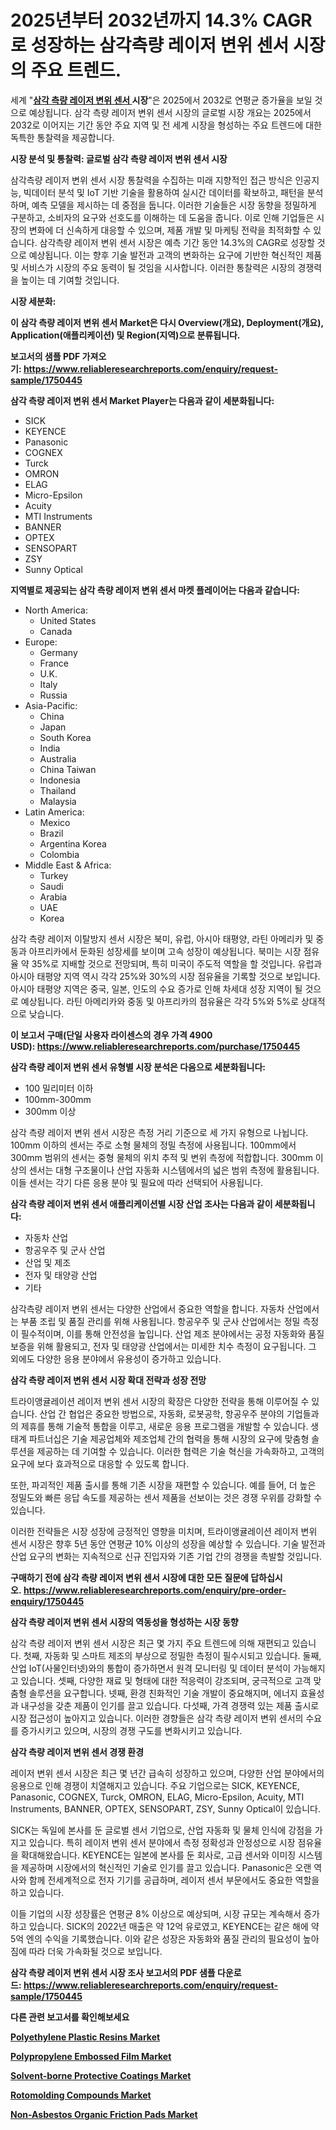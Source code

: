 <p><h1>2025년부터 2032년까지 14.3% CAGR로 성장하는 삼각측량 레이저 변위 센서 시장의 주요 트렌드.</h1></p><p>세계 "<strong><a href="https://www.reliableresearchreports.com/triangulation-laser-displacement-sensors-r1750445?utm_campaign=106&utm_medium=8&utm_source=Github&utm_content=ia&utm_term=03022025&utm_id=triangulation-laser-displacement-sensors">삼각 측량 레이저 변위 센서&nbsp;</a></strong><strong>시장</strong>"은 2025에서 2032로 연평균 증가율을 보일 것으로 예상됩니다. 삼각 측량 레이저 변위 센서 시장의 글로벌 시장 개요는 2025에서 2032로 이어지는 기간 동안 주요 지역 및 전 세계 시장을 형성하는 주요 트렌드에 대한 독특한 통찰력을 제공합니다.</p>
<p><strong>시장 분석 및 통찰력: 글로벌 삼각 측량 레이저 변위 센서 시장</strong></p>
<p><p>삼각측량 레이저 변위 센서 시장 통찰력을 수집하는 미래 지향적인 접근 방식은 인공지능, 빅데이터 분석 및 IoT 기반 기술을 활용하여 실시간 데이터를 확보하고, 패턴을 분석하며, 예측 모델을 제시하는 데 중점을 둡니다. 이러한 기술들은 시장 동향을 정밀하게 구분하고, 소비자의 요구와 선호도를 이해하는 데 도움을 줍니다. 이로 인해 기업들은 시장의 변화에 더 신속하게 대응할 수 있으며, 제품 개발 및 마케팅 전략을 최적화할 수 있습니다. 삼각측량 레이저 변위 센서 시장은 예측 기간 동안 14.3%의 CAGR로 성장할 것으로 예상됩니다. 이는 향후 기술 발전과 고객의 변화하는 요구에 기반한 혁신적인 제품 및 서비스가 시장의 주요 동력이 될 것임을 시사합니다. 이러한 통찰력은 시장의 경쟁력을 높이는 데 기여할 것입니다.</p><a href="%7CAUTHORITHY_DOMAIN_URL%7C?utm_campaign=106&utm_medium=8&utm_source=Github&utm_content=ia&utm_term=03022025&utm_id=triangulation-laser-displacement-sensors"></a></p>
<p><strong>시장 세분화:</strong></p>
<p><strong>이 삼각 측량 레이저 변위 센서 Market은 다시 Overview(개요), Deployment(개요), Application(애플리케이션) 및 Region(지역)으로 분류됩니다.</strong></p>
<p><strong>보고서의 샘플 PDF 가져오기:&nbsp;<a href="https://www.reliableresearchreports.com/enquiry/request-sample/1750445?utm_campaign=106&utm_medium=8&utm_source=Github&utm_content=ia&utm_term=03022025&utm_id=triangulation-laser-displacement-sensors">https://www.reliableresearchreports.com/enquiry/request-sample/1750445</a></strong><strong></strong></p>
<p><strong>삼각 측량 레이저 변위 센서 Market Player는 다음과 같이 세분화됩니다:</strong></p>
<p><ul><li>SICK</li><li>KEYENCE</li><li>Panasonic</li><li>COGNEX</li><li>Turck</li><li>OMRON</li><li>ELAG</li><li>Micro-Epsilon</li><li>Acuity</li><li>MTI Instruments</li><li>BANNER</li><li>OPTEX</li><li>SENSOPART</li><li>ZSY</li><li>Sunny Optical</li></ul></p>
<p><strong>지역별로 제공되는 삼각 측량 레이저 변위 센서 마켓 플레이어는 다음과 같습니다:</strong></p>
<p><ul>
    <li>
        North America:
        <ul>
            <li>United States</li>
            <li>Canada</li>
        </ul>
    </li>
    <li>
        Europe:
        <ul>
            <li>Germany</li>
            <li>France</li>
            <li>U.K.</li>
            <li>Italy</li>
            <li>Russia</li>
        </ul>
    </li>
    <li>
        Asia-Pacific:
        <ul>
            <li>China</li>
            <li>Japan</li>
            <li>South Korea</li>
            <li>India</li>
            <li>Australia</li>
            <li>China Taiwan</li>
            <li>Indonesia</li>
            <li>Thailand</li>
            <li>Malaysia</li>
        </ul>
    </li>
    <li>
        Latin America:
        <ul>
            <li>Mexico</li>
            <li>Brazil</li>
            <li>Argentina Korea</li>
            <li>Colombia</li>
        </ul>
    </li>
    <li>
        Middle East & Africa:
        <ul>
            <li>Turkey</li>
            <li>Saudi</li>
            <li>Arabia</li>
            <li>UAE</li>
            <li>Korea</li>
        </ul>
    </li>
    </ul></p>
<p><p>삼각 측량 레이저 이탈방지 센서 시장은 북미, 유럽, 아시아 태평양, 라틴 아메리카 및 중동과 아프리카에서 둔화된 성장세를 보이며 고속 성장이 예상됩니다. 북미는 시장 점유율 약 35%로 지배할 것으로 전망되며, 특히 미국이 주도적 역할을 할 것입니다. 유럽과 아시아 태평양 지역 역시 각각 25%와 30%의 시장 점유율을 기록할 것으로 보입니다. 아시아 태평양 지역은 중국, 일본, 인도의 수요 증가로 인해 차세대 성장 지역이 될 것으로 예상됩니다. 라틴 아메리카와 중동 및 아프리카의 점유율은 각각 5%와 5%로 상대적으로 낮습니다.</p></p>
<p><strong>이 보고서 구매(단일 사용자 라이센스의 경우 가격 4900 USD):&nbsp;<a href="https://www.reliableresearchreports.com/purchase/1750445?utm_campaign=106&utm_medium=8&utm_source=Github&utm_content=ia&utm_term=03022025&utm_id=triangulation-laser-displacement-sensors">https://www.reliableresearchreports.com/purchase/1750445</a></strong></p>
<p><strong>삼각 측량 레이저 변위 센서 유형별 시장 분석은 다음으로 세분화됩니다:</strong></p>
<p><ul><li>100 밀리미터 이하</li><li>100mm-300mm</li><li>300mm 이상</li></ul></p>
<p><p>삼각 측량 레이저 변위 센서 시장은 측정 거리 기준으로 세 가지 유형으로 나뉩니다. 100mm 이하의 센서는 주로 소형 물체의 정밀 측정에 사용됩니다. 100mm에서 300mm 범위의 센서는 중형 물체의 위치 추적 및 변위 측정에 적합합니다. 300mm 이상의 센서는 대형 구조물이나 산업 자동화 시스템에서의 넓은 범위 측정에 활용됩니다. 이들 센서는 각기 다른 응용 분야 및 필요에 따라 선택되어 사용됩니다.</p></p>
<p><strong>삼각 측량 레이저 변위 센서 애플리케이션별 시장 산업 조사는 다음과 같이 세분화됩니다:</strong></p>
<p><ul><li>자동차 산업</li><li>항공우주 및 군사 산업</li><li>산업 및 제조</li><li>전자 및 태양광 산업</li><li>기타</li></ul></p>
<p><p>삼각측량 레이저 변위 센서는 다양한 산업에서 중요한 역할을 합니다. 자동차 산업에서는 부품 조립 및 품질 관리를 위해 사용됩니다. 항공우주 및 군사 산업에서는 정밀 측정이 필수적이며, 이를 통해 안전성을 높입니다. 산업 제조 분야에서는 공정 자동화와 품질 보증을 위해 활용되고, 전자 및 태양광 산업에서는 미세한 치수 측정이 요구됩니다. 그 외에도 다양한 응용 분야에서 유용성이 증가하고 있습니다.</p></p>
<p><strong>삼각 측량 레이저 변위 센서 시장 확대 전략과 성장 전망</strong></p>
<p><p>트라이앵귤레이션 레이저 변위 센서 시장의 확장은 다양한 전략을 통해 이루어질 수 있습니다. 산업 간 협업은 중요한 방법으로, 자동화, 로봇공학, 항공우주 분야의 기업들과의 제휴를 통해 기술적 통합을 이루고, 새로운 응용 프로그램을 개발할 수 있습니다. 생태계 파트너십은 기술 제공업체와 제조업체 간의 협력을 통해 시장의 요구에 맞춤형 솔루션을 제공하는 데 기여할 수 있습니다. 이러한 협력은 기술 혁신을 가속화하고, 고객의 요구에 보다 효과적으로 대응할 수 있도록 합니다.</p><p>또한, 파괴적인 제품 출시를 통해 기존 시장을 재편할 수 있습니다. 예를 들어, 더 높은 정밀도와 빠른 응답 속도를 제공하는 센서 제품을 선보이는 것은 경쟁 우위를 강화할 수 있습니다.</p><p>이러한 전략들은 시장 성장에 긍정적인 영향을 미치며, 트라이앵귤레이션 레이저 변위 센서 시장은 향후 5년 동안 연평균 10% 이상의 성장을 예상할 수 있습니다. 기술 발전과 산업 요구의 변화는 지속적으로 신규 진입자와 기존 기업 간의 경쟁을 촉발할 것입니다.</p></p>
<p><strong>구매하기 전에 삼각 측량 레이저 변위 센서 시장에 대한 모든 질문에 답하십시오.&nbsp;<a href="https://www.reliableresearchreports.com/enquiry/pre-order-enquiry/1750445?utm_campaign=106&utm_medium=8&utm_source=Github&utm_content=ia&utm_term=03022025&utm_id=triangulation-laser-displacement-sensors">https://www.reliableresearchreports.com/enquiry/pre-order-enquiry/1750445</a></strong><strong></strong></p>
<p><strong>삼각 측량 레이저 변위 센서 시장의 역동성을 형성하는 시장 동향</strong></p>
<p><p>삼각 측량 레이저 변위 센서 시장은 최근 몇 가지 주요 트렌드에 의해 재편되고 있습니다. 첫째, 자동화 및 스마트 제조의 부상으로 정밀한 측정이 필수시되고 있습니다. 둘째, 산업 IoT(사물인터넷)와의 통합이 증가하면서 원격 모니터링 및 데이터 분석이 가능해지고 있습니다. 셋째, 다양한 재료 및 형태에 대한 적응력이 강조되며, 궁극적으로 고객 맞춤형 솔루션을 요구합니다. 넷째, 환경 친화적인 기술 개발이 중요해지며, 에너지 효율성과 내구성을 갖춘 제품이 인기를 끌고 있습니다. 다섯째, 가격 경쟁력 있는 제품 출시로 시장 접근성이 높아지고 있습니다. 이러한 경향들은 삼각 측량 레이저 변위 센서의 수요를 증가시키고 있으며, 시장의 경쟁 구도를 변화시키고 있습니다.</p></p>
<p><strong>삼각 측량 레이저 변위 센서 경쟁 환경</strong></p>
<p><p>레이저 변위 센서 시장은 최근 몇 년간 급속히 성장하고 있으며, 다양한 산업 분야에서의 응용으로 인해 경쟁이 치열해지고 있습니다. 주요 기업으로는 SICK, KEYENCE, Panasonic, COGNEX, Turck, OMRON, ELAG, Micro-Epsilon, Acuity, MTI Instruments, BANNER, OPTEX, SENSOPART, ZSY, Sunny Optical이 있습니다.</p><p>SICK는 독일에 본사를 둔 글로벌 센서 기업으로, 산업 자동화 및 물체 인식에 강점을 가지고 있습니다. 특히 레이저 변위 센서 분야에서 측정 정확성과 안정성으로 시장 점유율을 확대해왔습니다. KEYENCE는 일본에 본사를 둔 회사로, 고급 센서와 이미징 시스템을 제공하며 시장에서의 혁신적인 기술로 인기를 끌고 있습니다. Panasonic은 오랜 역사와 함께 전세계적으로 전자 기기를 공급하며, 레이저 센서 부문에서도 중요한 역할을 하고 있습니다.</p><p>이들 기업의 시장 성장률은 연평균 8% 이상으로 예상되며, 시장 규모는 계속해서 증가하고 있습니다. SICK의 2022년 매출은 약 12억 유로였고, KEYENCE는 같은 해에 약 5억 엔의 수익을 기록했습니다. 이와 같은 성장은 자동화와 품질 관리의 필요성이 높아짐에 따라 더욱 가속화될 것으로 보입니다.</p></p>
<p><strong>삼각 측량 레이저 변위 센서 시장 조사 보고서의 PDF 샘플 다운로드:&nbsp;<a href="https://www.reliableresearchreports.com/enquiry/request-sample/1750445?utm_campaign=106&utm_medium=8&utm_source=Github&utm_content=ia&utm_term=03022025&utm_id=triangulation-laser-displacement-sensors">https://www.reliableresearchreports.com/enquiry/request-sample/1750445</a></strong></p>
<p><strong></strong></p>
<p><strong></strong></p>
<p><strong></strong></p>
<p><strong></strong></p>
<p><strong>다른 관련 보고서를 확인해보세요</strong></p>
<p><strong><p><a href="https://github.com/lvaill871987/Market-Research-Report-List-1/blob/main/polyethylene-plastic-resins-market.md?utm_campaign=106&utm_medium=8&utm_source=Github&utm_content=ia&utm_term=03022025&utm_id=triangulation-laser-displacement-sensors">Polyethylene Plastic Resins Market</a></p><p><a href="https://github.com/stephaniwo144/Market-Research-Report-List-1/blob/main/polypropylene-embossed-film-market.md?utm_campaign=106&utm_medium=8&utm_source=Github&utm_content=ia&utm_term=03022025&utm_id=triangulation-laser-displacement-sensors">Polypropylene Embossed Film Market</a></p><p><a href="https://github.com/ahamdyzabira4/Market-Research-Report-List-1/blob/main/solvent-borne-protective-coatings-market.md?utm_campaign=106&utm_medium=8&utm_source=Github&utm_content=ia&utm_term=03022025&utm_id=triangulation-laser-displacement-sensors">Solvent-borne Protective Coatings Market</a></p><p><a href="https://github.com/klaassenmackenzie6/Market-Research-Report-List-1/blob/main/rotomolding-compounds-market.md?utm_campaign=106&utm_medium=8&utm_source=Github&utm_content=ia&utm_term=03022025&utm_id=triangulation-laser-displacement-sensors">Rotomolding Compounds Market</a></p><p><a href="https://github.com/tanekacalderon743/Market-Research-Report-List-1/blob/main/non-asbestos-organic-friction-pads-market.md?utm_campaign=106&utm_medium=8&utm_source=Github&utm_content=ia&utm_term=03022025&utm_id=triangulation-laser-displacement-sensors">Non-Asbestos Organic Friction Pads Market</a></p></strong></p>